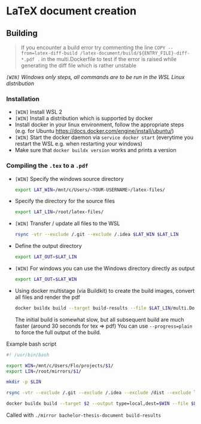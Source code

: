 # LaTeX document creation 

## Building

> If you encounter a build error try commenting the line 
> `COPY --from=latex-diff-build /latex-document/build/${ENTRY_FILE}-diff-*.pdf .` in the
> multi.Dockerfile to test if the error is raised while generating the diff file which is rather unstable

_`[WIN]` Windows only steps, all commands are to be run in the WSL Linux distribution_

### Installation

- `[WIN]` Install WSL 2
- `[WIN]` Install a distribution which is supported by docker
- Install docker in your linux environment, follow the appropriate steps (e.g. for Ubuntu https://docs.docker.com/engine/install/ubuntu/)
- `[WIN]` Start the docker daemon via `service docker start` (everytime you restart the WSL e.g. when restarting your windows)
- Make sure that `docker buildx version` works and prints a version

### Compiling the `.tex` to a `.pdf`

- `[WIN]` Specify the windows source directory  
  ```bash
  export LAT_WIN=/mnt/c/Users/<YOUR-USERNAME>/latex-files/
  ```
- Specify the directory for the source files
  ```bash
  export LAT_LIN=/root/latex-files/
  ```
- `[WIN]` Transfer / update all files to the WSL
  ```bash
  rsync -vtr --exclude /.git --exclude /.idea $LAT_WIN $LAT_LIN
  ```
- Define the output directory
  ```bash
  export LAT_OUT=$LAT_LIN
  ```
- `[WIN]` For windows you can use the Windows directory directly as output
  ```bash
  export LAT_OUT=$LAT_WIN
  ```  
- Using docker multistage (via Buildkit) to create the build images, convert all files and render the pdf
  ```bash
  docker buildx build --target build-results --file $LAT_LIN/multi.Dockerfile --output type=local,dest=$LAT_OUT $LAT_LIN
  ```
  The initial build is somewhat slow, but all subsequent build are much faster (around 30 seconds for tex => pdf)
  You can use `--progress=plain` to force the full output of the build. 


Example bash script

```bash
#! /usr/bin/bash

export WIN=/mnt/c/Users/Flo/projects/$1/
export LIN=/root/mirrors/$1/

mkdir -p $LIN

rsync -vtr --exclude /.git --exclude /.idea --exclude /dist --exclude lib $WIN $LIN

docker buildx build --target $2 --output type=local,dest=$WIN --file $LIN/multi.Dockerfile $LIN
```

Called with `./mirror bachelor-thesis-document build-results`
